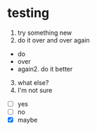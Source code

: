 # testing

1. try something new
2. do it over and over again
  - do
  - over
  - again2. do it better
3. what else?
4. I'm not sure
  - [ ] yes
  - [ ] no
  - [x] maybe
